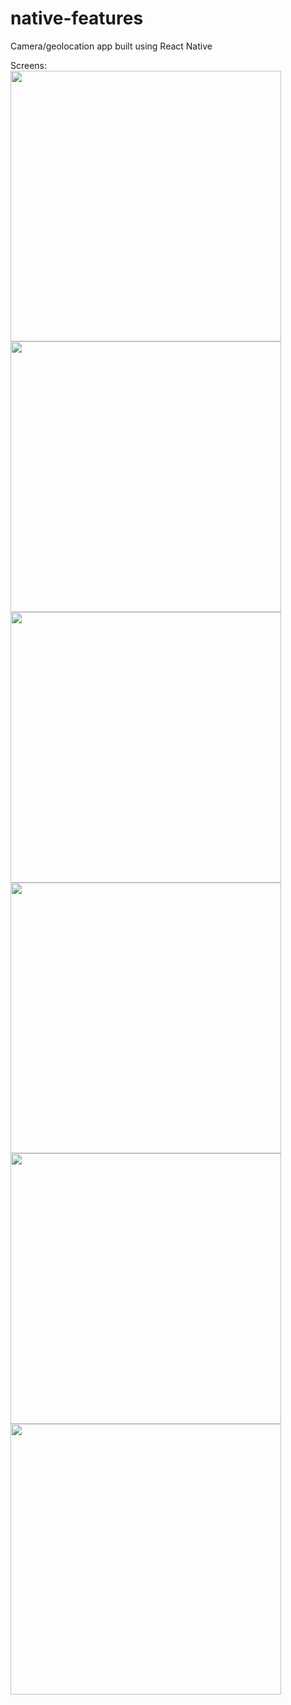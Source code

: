 # native-features
Camera/geolocation app built using React Native

Screens:
<br>
<img width="433" src="https://github.com/jvckmorvn/native-features/assets/68481327/e13338a8-b6c8-44bb-8a27-3920ba6df5ec">
<br>
<img width="433" src="https://github.com/jvckmorvn/native-features/assets/68481327/12e48a13-de48-4ecf-b4ac-40ab0e0959c4">
<br>
<img width="433" src="https://github.com/jvckmorvn/native-features/assets/68481327/eb15c878-7a60-40d9-a153-78c75016f9e1">
<br>
<img width="433" src="https://github.com/jvckmorvn/native-features/assets/68481327/e42beee2-e553-4789-a288-20e988bf2bac">
<br>
<img width="433" src="https://github.com/jvckmorvn/native-features/assets/68481327/03af3d0c-1e2a-493f-82d1-1d66f9d1d310">
<br>
<img width="433" src="https://github.com/jvckmorvn/native-features/assets/68481327/5e899045-bbe0-4929-b0ca-a33e68009910">
